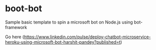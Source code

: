 # boot-bot
Sample basic template to spin a microsoft bot  on Node.js using bot-framework

Go here (https://www.linkedin.com/pulse/deploy-chatbot-microservice-heroku-using-microsoft-bot-harshit-pandey?published=t)
